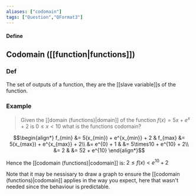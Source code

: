 ```yaml
---
aliases: ["codomain"]
tags: ["Question","QFormat3"]
---
```


#### Define
## Codomain ([[function|functions]])
### Def
The set of outputs of a function, they are the [[slave variable]]s of the function.

### Example
> Given the [[domain (functions)|domain]] of the function $f(x)=5x+e^{x}+2$ is $0\leq x<10$ what is the functions codomain?

$$\begin{align*}
f_{min} &= 5(x_{min}) + e^{x_{min}} + 2 & f_{max} &= 5(x_{max}) + e^{x_{max}} + 2\\
&= e^{0} + 1 & &= 5\times10 + e^{10} + 2\\
&= 2 & &= 52 + e^{10}
\end{align*}$$

Hence the [[codomain (functions)|codomain]] is: $2\leq f(x) < e^{10} +2$

Note that it may be nessisary to draw a graph to ensure the [[codomain (functions)|codomain]] applies in the way you expect, here that wasn't needed since the behaviour is predictable.